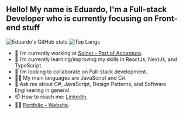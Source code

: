 ## Hello! My name is Eduardo, I'm a Full-stack Developer who is currently focusing on Front-end stuff

![Eduardo's GitHub stats](https://github-readme-stats.vercel.app/api?username=eduardogerentklein&show_icons=true&theme=dark&hide_border=true&bg_color=161b22)
![Top Langs](https://github-readme-stats.vercel.app/api/top-langs/?username=eduardogerentklein&layout=compact&theme=dark&langs_count=10&hide_border=true&bg_color=161b22)

- 🔭 I’m currently working at [Solnet - Part of Accenture](https://solnet.co.nz/).
- 🌱 I’m currently learning/improving my skills in ReactJs, NextJs, and TypeScript.
- 👯 I’m looking to collaborate on Full-stack development.
- 🐱‍💻 My main languages are JavaScript and C#.
- 💬 Ask me about C#, JavaScript, Design Patterns, and Software Engineering in general.
- 📫 How to reach me: [LinkedIn](https://www.linkedin.com/in/eduardoklein/). 
- 🐱‍💻 [Portfolio - Website](https://www.eduardoklein.com/).

<!--
**eduardogerentklein/eduardogerentklein** is a ✨ _special_ ✨ repository because its `README.md` (this file) appears on your GitHub profile.

Here are some ideas to get you started:

- 🤔 I’m looking for help with ...
-->
